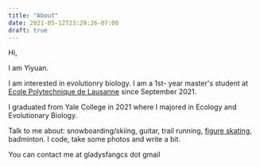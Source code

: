 ```yaml
---
title: "About"
date: 2021-05-12T23:29:26-07:00
draft: true
---
```

Hi, 

I am Yiyuan. 

I am interested in evolutionry biology. I am a 1st- year master's student at [Ecole Polytechnique de Lausanne](https://www.epfl.ch/fr/) since September 2021. 

I graduated from Yale College in 2021 where I majored in Ecology and Evolutionary Biology. 

Talk to me about: snowboarding/skiing, guitar, trail running, [figure skating](https://www.bilibili.com/video/av80437018/), badminton. I code, take some photos and write a bit. 

You can contact me at gladysfangcs dot gmail 